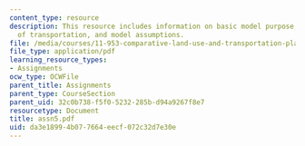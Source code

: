 ```yaml
---
content_type: resource
description: This resource includes information on basic model purpose, data, role
  of transportation, and model assumptions.
file: /media/courses/11-953-comparative-land-use-and-transportation-planning-spring-2006/da3e18994b077664eecf072c32d7e30e_assn5.pdf
file_type: application/pdf
learning_resource_types:
- Assignments
ocw_type: OCWFile
parent_title: Assignments
parent_type: CourseSection
parent_uid: 32c0b738-f5f0-5232-285b-d94a9267f8e7
resourcetype: Document
title: assn5.pdf
uid: da3e1899-4b07-7664-eecf-072c32d7e30e
---
```

